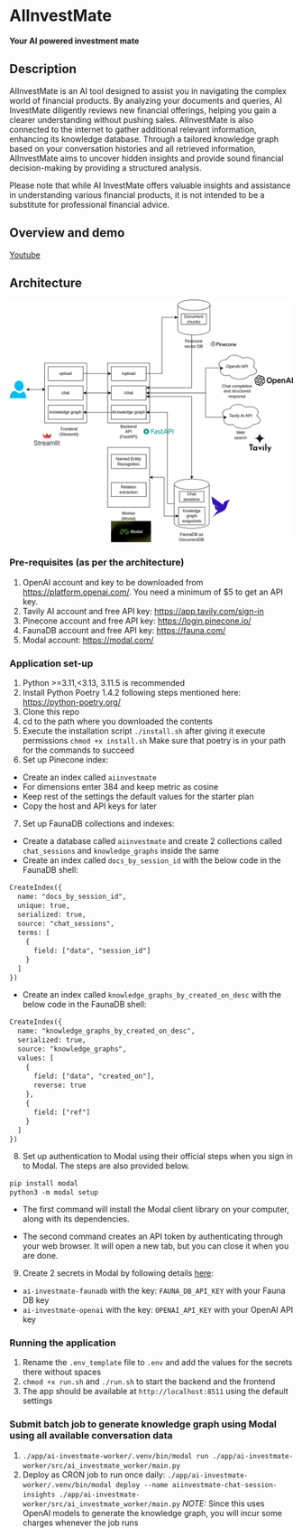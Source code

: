 # AIInvestMate
**Your AI powered investment mate**
## Description
AIInvestMate is an AI tool designed to assist you in navigating the complex world of financial products. By analyzing your documents and queries, AI InvestMate diligently reviews new financial offerings, helping you gain a clearer understanding without pushing sales. AIInvestMate is also connected to the internet to gather additional relevant information, enhancing its knowledge database. Through a tailored knowledge graph based on your conversation histories and all retrieved information, AIInvestMate aims to uncover hidden insights and provide sound financial decision-making by providing a structured analysis.

Please note that while AI InvestMate offers valuable insights and assistance in understanding various financial products, it is not intended to be a substitute for professional financial advice.

## Overview and demo
[Youtube](https://youtu.be/wydtvoMvCVM)

## Architecture
![Architecture](docs/architecture.png)

### Pre-requisites (as per the architecture)
1. OpenAI account and key to be downloaded from https://platform.openai.com/. You need a minimum of $5 to get an API key.
2. Tavily AI account and free API key: https://app.tavily.com/sign-in
3. Pinecone account and free API key: https://login.pinecone.io/
4. FaunaDB account and free API key: https://fauna.com/
5. Modal account: https://modal.com/


### Application set-up
1. Python >=3.11,<3.13, 3.11.5 is recommended
2. Install Python Poetry 1.4.2 following steps mentioned here: https://python-poetry.org/
3. Clone this repo
4. cd to the path where you downloaded the contents
5. Execute the installation script `./install.sh` after giving it execute permissions `chmod +x install.sh`
Make sure that poetry is in your path for the commands to succeed
6. Set up Pinecone index:
- Create an index called `aiinvestmate`
- For dimensions enter 384 and keep metric as cosine
- Keep rest of the settings the default values for the starter plan
- Copy the host and API keys for later
7. Set up FaunaDB collections and indexes:
- Create a database called `aiinvestmate` and create 2 collections called `chat_sessions` and `knowledge_graphs` inside the same
- Create an index called `docs_by_session_id` with the below code in the FaunaDB shell:
```
CreateIndex({
  name: "docs_by_session_id",
  unique: true,
  serialized: true,
  source: "chat_sessions",
  terms: [
    {
      field: ["data", "session_id"]
    }
  ]
})
```
- Create an index called `knowledge_graphs_by_created_on_desc` with the below code in the FaunaDB shell:
```
CreateIndex({
  name: "knowledge_graphs_by_created_on_desc",
  serialized: true,
  source: "knowledge_graphs",
  values: [
    {
      field: ["data", "created_on"],
      reverse: true
    },
    {
      field: ["ref"]
    }
  ]
})
```
8. Set up authentication to Modal using their official steps when you sign in to Modal. The steps are also provided below.
```
pip install modal
python3 -m modal setup
```
- The first command will install the Modal client library on your computer, along with its dependencies.

- The second command creates an API token by authenticating through your web browser. It will open a new tab, but you can close it when you are done.

9. Create 2 secrets in Modal by following details [here](https://modal.com/docs/guide/secrets): 
- `ai-investmate-faunadb` with the key: `FAUNA_DB_API_KEY` with your Fauna DB key
- `ai-investmate-openai` with the key: `OPENAI_API_KEY` with your OpenAI API key

### Running the application
1. Rename the `.env_template` file to `.env` and add the values for the secrets there without spaces 
2. `chmod +x run.sh` and `./run.sh` to start the backend and the frontend
3. The app should be available at `http://localhost:8511` using the default settings

### Submit batch job to generate knowledge graph using Modal using all available conversation data
1. `./app/ai-investmate-worker/.venv/bin/modal run ./app/ai-investmate-worker/src/ai_investmate_worker/main.py`
2. Deploy as CRON job to run once daily: `./app/ai-investmate-worker/.venv/bin/modal deploy --name aiinvestmate-chat-session-insights ./app/ai-investmate-worker/src/ai_investmate_worker/main.py`
*NOTE:* Since this uses OpenAI models to generate the knowledge graph, you will incur some charges whenever the job runs